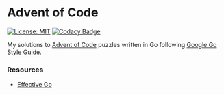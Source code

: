 # Advent of Code
[![License: MIT](https://img.shields.io/badge/License-MIT-yellow.svg)](https://opensource.org/licenses/MIT)
[![Codacy Badge](https://app.codacy.com/project/badge/Grade/6ea6d00f41c84862bd81744fb18a73b2)](https://app.codacy.com/gh/tu-vu/aoc/dashboard?utm_source=gh&utm_medium=referral&utm_content=&utm_campaign=Badge_grade)

My solutions to [Advent of Code](https://adventofcode.com/) puzzles written in Go following [Google Go Style Guide](https://google.github.io/styleguide/go/decisions).

### Resources
- [Effective Go](https://go.dev/doc/effective_go)
